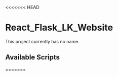 <<<<<<< HEAD
# React_Flask_LK_Website

This project currently has no name.

## Available Scripts


=======
